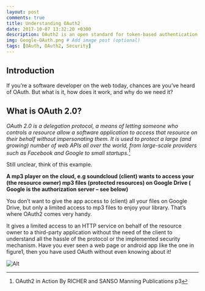 ```yaml
---
layout: post
comments: true
title: Understanding OAuth2 
date: 2017-10-07 13:32:20 +0300
description: OAuth2 is an open standard for token-based authentication and authorization on the Internet # Add post description (optional)
img: Google-OAuth.png # Add image post (optional)
tags: [OAuth, OAuth2, Security]
---
```



## Introduction
If you’re a software developer on the web today, chances are you’ve heard of OAuth.
But what is it, how does it work, and why do we need it?


## What is OAuth 2.0?
*OAuth 2.0 is a delegation protocol, a means of letting someone who controls a resource allow a software application to access that resource on their behalf without impersonating them. It is used to protect a large (and growing) number of web APIs all over the world, from large-scale providers such as Facebook and Google to small startups.*[^1]

[^1]: OAuth2 in Action By RICHER and SANSO Manning Publications p3

Still unclear, think of this example.

**A mp3 player on the cloud, e.g soundcloud (client) wants to access your (the resource owner) mp3 files (protected resources) on Google Drive ( Google is the authorization server – see below)**

You don’t want to give the app access to (client) all your files on Google Drive, but only a limited access to mp3 files to enjoy your library. That’s where OAuth2 comes very handy.

It gives a limited access to an HTTP service on behalf of the resource owner to a third-party application without the need of the client to understand all the hassle of the protocol or the implemented security mechanism.
Have you ever seen  a web page or android app like the one in figure1, then you have used OAuth without even knowing about it!

![Alt](oauth2.PNG "Title")

